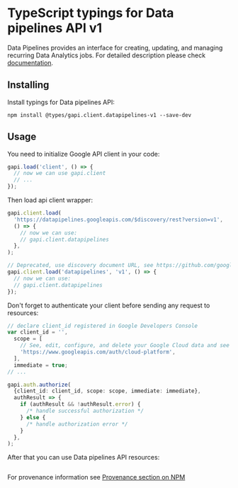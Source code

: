 # TypeScript typings for Data pipelines API v1

Data Pipelines provides an interface for creating, updating, and managing recurring Data Analytics jobs.
For detailed description please check [documentation](https://cloud.google.com/dataflow/docs/guides/data-pipelines).

## Installing

Install typings for Data pipelines API:

```
npm install @types/gapi.client.datapipelines-v1 --save-dev
```

## Usage

You need to initialize Google API client in your code:

```typescript
gapi.load('client', () => {
  // now we can use gapi.client
  // ...
});
```

Then load api client wrapper:

```typescript
gapi.client.load(
  'https://datapipelines.googleapis.com/$discovery/rest?version=v1',
  () => {
    // now we can use:
    // gapi.client.datapipelines
  },
);
```

```typescript
// Deprecated, use discovery document URL, see https://github.com/google/google-api-javascript-client/blob/master/docs/reference.md#----gapiclientloadname----version----callback--
gapi.client.load('datapipelines', 'v1', () => {
  // now we can use:
  // gapi.client.datapipelines
});
```

Don't forget to authenticate your client before sending any request to resources:

```typescript
// declare client_id registered in Google Developers Console
var client_id = '',
  scope = [
    // See, edit, configure, and delete your Google Cloud data and see the email address for your Google Account.
    'https://www.googleapis.com/auth/cloud-platform',
  ],
  immediate = true;
// ...

gapi.auth.authorize(
  {client_id: client_id, scope: scope, immediate: immediate},
  authResult => {
    if (authResult && !authResult.error) {
      /* handle successful authorization */
    } else {
      /* handle authorization error */
    }
  },
);
```

After that you can use Data pipelines API resources: <!-- TODO: make this work for multiple namespaces -->

```typescript

```

For provenance information see [Provenance section on NPM](https://www.npmjs.com/package/@maxim_mazurok/gapi.client.datapipelines-v1#Provenance:~:text=none-,Provenance,-Built%20and%20signed)
